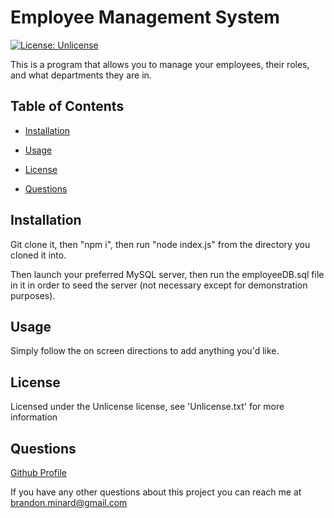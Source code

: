 # Employee Management System

[![License: Unlicense](https://img.shields.io/badge/license-Unlicense-blue.svg)](http://unlicense.org/)

This is a program that allows you to manage your employees, their roles, and what departments they are in.

## Table of Contents

* [Installation](#installation)

* [Usage](#usage)

* [License](#license)

* [Questions](#questions)

## Installation

Git clone it, then "npm i", then run "node index.js" from the directory you cloned it into.

Then launch your preferred MySQL server, then run the employeeDB.sql file in it in order to seed the server (not necessary except for demonstration purposes).

## Usage

Simply follow the on screen directions to add anything you'd like.

## License

Licensed under the Unlicense license, see 'Unlicense.txt' for more information

## Questions

[Github Profile](https://github.com/BrandonMinard) 

If you have any other questions about this project you can reach me at brandon.minard@gmail.com